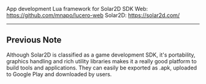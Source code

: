 App development Lua framework for Solar2D SDK
Web: https://github.com/mnapo/lucero-web
Solar2D: https://solar2d.com/

---

## Previous Note
Although Solar2D is classified as a game development SDK, it's portability, graphics handling and rich utility libraries makes it a really good platform to build tools and applications. They can easily be exported as .apk, uploaded to Google Play and downloaded by users.